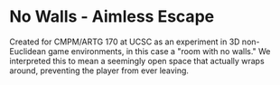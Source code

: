 # No Walls - Aimless Escape
Created for CMPM/ARTG 170 at UCSC as an experiment in 3D non-Euclidean game environments, in this case a "room with no walls." 
We interpreted this to mean a seemingly open space that actually wraps around, preventing the player from ever leaving.
